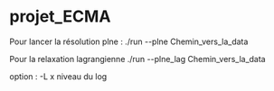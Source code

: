 # projet_ECMA

Pour lancer la résolution plne : 
./run --plne Chemin_vers_la_data

Pour la relaxation lagrangienne
./run --plne_lag Chemin_vers_la_data

option : -L x niveau du log


